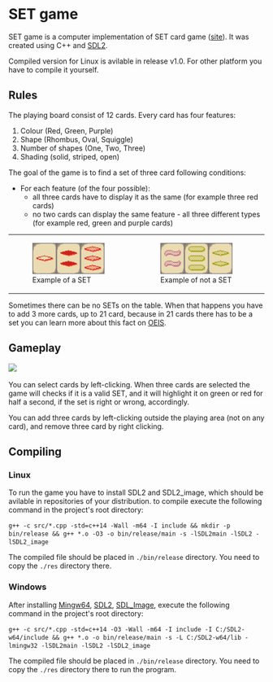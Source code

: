 # SET game

SET game is a computer implementation of SET card game ([site](www.setgame.com)). It was created using C++ and [SDL2](https://www.libsdl.org/).

Compiled version for Linux is avilable in release v1.0. For other platform you have to compile it yourself.

## Rules

The playing board consist of 12 cards. Every card has four features:
1. Colour (Red, Green, Purple)
2. Shape (Rhombus, Oval, Squiggle)
3. Number of shapes (One, Two, Three)
4. Shading (solid, striped, open)

The goal of the game is to find a set of three card following conditions:
* For each feature (of the four possible):
	- all three cards have to display it as the same (for example three red cards)
	- no two cards can display the same feature - all three different types (for example red, green and purple cards)
<table>
<tr>
<td>
<figure>
<img src="goodSet.png" alt="Example of a SET" style="width:90%"/>
  <figcaption>Example of a SET</figcaption>
</figure>
</td>
<td>
<figure>
<img src="badSet.png" alt="Example of not a SET" style="width:90%"/>
  <figcaption>Example of not a SET</figcaption>
</figure>
</td>
</tr>
</table>

Sometimes there can be no SETs on the table. When that happens you have to add 3 more cards, up to 21 card, because in 21 cards there has to be a set you can learn more about this fact on [OEIS](https://oeis.org/A090245).

## Gameplay

![](set-final.gif)

You can select cards by left-clicking. When three cards are selected the game will checks if it is a valid SET, and it will highlight it on green or red for half a second, if the set is right or wrong, accordingly.

You can add three cards by left-clicking outside the playing area (not on any card), and remove three card by right clicking.

## Compiling
### Linux
To run the game you have to install SDL2 and SDL2_image, which should be avilable in repositories of your distribution. to compile execute the following command in the project's root directory:
```
g++ -c src/*.cpp -std=c++14 -Wall -m64 -I include && mkdir -p bin/release && g++ *.o -O3 -o bin/release/main -s -lSDL2main -lSDL2 -lSDL2_image
```
The compiled file should be placed in ``./bin/release`` directory. You need to copy the ``./res`` directory there.
### Windows
After installing [Mingw64](https://sourceforge.net/projects/mingw-w64/files/Toolchains%20targetting%20Win64/Personal%20Builds/mingw-builds/8.1.0/threads-win32/seh/x86_64-8.1.0-release-win32-seh-rt_v6-rev0.7z/download), [SDL2](https://www.libsdl.org/download-2.0.php), [SDL_Image](https://www.libsdl.org/projects/SDL_image/), execute the following command in the project's root directory:
```
g++ -c src/*.cpp -std=c++14 -O3 -Wall -m64 -I include -I C:/SDL2-w64/include && g++ *.o -o bin/release/main -s -L C:/SDL2-w64/lib -lmingw32 -lSDL2main -lSDL2 -lSDL2_image
```
The compiled file should be placed in ``./bin/release`` directory. You need to copy the ``./res`` directory there to run the program.
